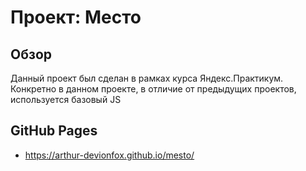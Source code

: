 # Проект: Место

## Обзор

Данный проект был сделан в рамках курса Яндекс.Практикум. Конкретно в данном проекте, в отличие от предыдущих проектов, используется базовый JS

## GitHub Pages
* https://arthur-devionfox.github.io/mesto/
